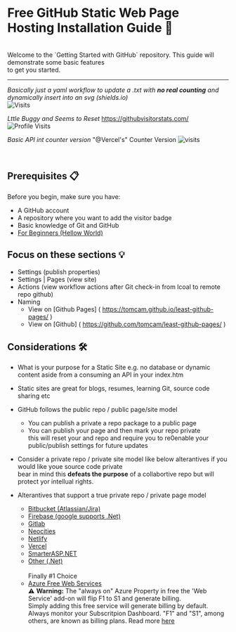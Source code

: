 # Free GitHub Static Web Page Hosting Installation Guide 🚀
<br/>
Welcome to the `Getting Started with GitHub` repository. This guide will demonstrate some basic features </br> to get you started.

***

_Basically just a yaml workflow to update a .txt with __no real counting__ and dynamically insert into an svg (shields.io)_  <br/>
![Visits](https://img.shields.io/badge/Visits-432-blue)

_Lttle Buggy and Seems to Reset_ https://githubvisitorstats.com/ <br/>
![Profile Visits](https://img.shields.io/endpoint?url=https://yasinkalkan.com/api/githubvisitorstats/track/?user=user456-ux)

<!-- 
![visits](https://visit-counter.vercel.app/counter.png?page=&s=40&c=00ff00&bg=00000000&no=2&ff=digi&tb=&ta=)  //creating extra \r\n
-->
_Basic API int counter version_
"@Vercel's" Counter Version ![visits](https://visit-counter.vercel.app/counter.png?page=https%3A%2F%2Fgithub.com%2Fuser456-ux%2Fhello-world&s=40&c=00ff00&bg=00000000&no=2&ff=digi&tb=&ta=) <br/>
<!-- ![Visits](https://img.shields.io/badge/Visits-432-blue) -->

<!-- considered dropping the vercel into a var then into svg badge, but that needs html/js, so we are back to the logging solution -->
<!-- https://github.com/antonkomarev/github-profile-views-counter
![visits](https://visit-counter.vercel.app/counter.png?page=&s=40&c=00ff00&bg=00000000&no=2&ff=digi&tb=&ta=)
-->

 <br/>

<!--
-->

<!-- ###  :construction: __This site is under construction__ :construction:
<br/><br/> -->
## Prerequisites 📋

Before you begin, make sure you have:

- A GitHub account
- A repository where you want to add the visitor badge
- Basic knowledge of Git and GitHub
- [For Beginners (Hellow World)][l10]
  <!-- spcace heeded for hyperlink md syntax -->
  [l10]: https://docs.github.com/en/get-started/start-your-journey/hello-world 


## Focus on these sections :bulb:
- Settings (publish properties)
- Settings | Pages (view site)
- Actions (view workflow actions after Git check-in from lcoal to remote repo github)
- Naming
  - View on [Github Pages] ( https://tomcam.github.io/least-github-pages/ )
  - View on [Github]       ( https://github.com/tomcam/least-github-pages/ )

## Considerations 🛠️
- What is your purpose for a Static Site e.g. no database or dynamic content aside from a consuming an API in your index.htm
- Static sites are great for blogs, resumes, learning Git, source code sharing etc
- GitHub follows the public repo / public page/site model
  -  You can publish a private a repo package to a public page
  -  You can publish your page and then mark your repo private </br>
     this will reset your and repo and require you to re0enable your public/publish settings for future updates
- Consider a private repo / private site model like below alterantives if you would like youe source code private </br>
     bear in mind this **defeats the purpose** of a collabortive repo but will protect yor intellual rights.
     
- Alterantives that support a true private repo / private page model
  - [Bitbucket (Atlassian/Jira)][l1]
  - [Firebase (google supports .Net)][l2]
  - [Gitlab][l3]
  - [Neocities][l4]
  - [Netlify][l5]
  - [Vercel][l6]
  - [SmarterASP.NET][l7]
  - [Other (.Net)][l8]
 </br> </br> Finally #1 Choice
  - [Azure Free Web Services][l9]
 </br> :warning: **Warning:**  The "always on" Azure Property in free the 'Web Service' add-on will flip F1 to S1 and generate billing. </br>  Simply adding this free service will generate billing by default. </br>  Always monitor your Subscritpion Dashboard.  "F1" and "S1", among others, are known as billing plans. Read more [here][l11]

[l1]: https://bitbucket.org/             
[l2]: https://firebase.google.com/docs/hosting/ 
[l3]: https://about.gitlab.com/features/pages/   
[l4]: https://neocities.org/                  
[l5]: https://www.netlify.com/                 
[l6]: https://vercel.com/                      
[l7]: https://www.smarterasp.net/hosting_plans
[l8]: https://dotnet.microsoft.com/en-us/apps/aspnet/hosting/
[l9]: https://azure.microsoft.com/en-us/pricing/free-services/#List-of-free-services 
[l11]: https://azure.microsoft.com/en-us/pricing/details/app-service/windows/

